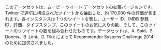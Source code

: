 このデータセットは、ムービー ツイート データセットの拡張バージョンです。Twitter で適切に構成されたツイートから抽出した、約 170,000 件の評価が含まれます。各インスタンスは 1 つのツイートを表し、ユーザー ID、IMDB 登録 ID、評価、タイプスタンプ、このツイートのお気に入りの数、そして、このツイートのリツイートの数を組み合わせたものです。データセットは、A. Said、S. Dooms、B. Loni、D. Tikk によって Recommender Systems Challenge 2014 のために提供されました。

<!---HONumber=Oct15_HO3-->